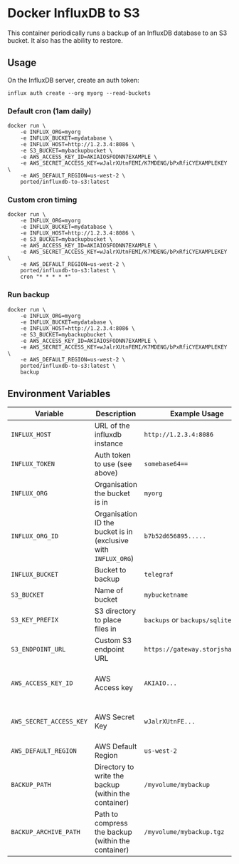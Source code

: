 # Docker InfluxDB to S3

This container periodically runs a backup of an InfluxDB database to an S3 bucket. It also has the ability to restore.

## Usage

On the InfluxDB server, create an auth token:
```shell
influx auth create --org myorg --read-buckets
```

### Default cron (1am daily)

```shell
docker run \
    -e INFLUX_ORG=myorg
    -e INFLUX_BUCKET=mydatabase \
    -e INFLUX_HOST=http://1.2.3.4:8086 \
    -e S3_BUCKET=mybackupbucket \
    -e AWS_ACCESS_KEY_ID=AKIAIOSFODNN7EXAMPLE \
    -e AWS_SECRET_ACCESS_KEY=wJalrXUtnFEMI/K7MDENG/bPxRfiCYEXAMPLEKEY \
    -e AWS_DEFAULT_REGION=us-west-2 \
    ported/influxdb-to-s3:latest
```

### Custom cron timing

```shell
docker run \
    -e INFLUX_ORG=myorg
    -e INFLUX_BUCKET=mydatabase \
    -e INFLUX_HOST=http://1.2.3.4:8086 \
    -e S3_BUCKET=mybackupbucket \
    -e AWS_ACCESS_KEY_ID=AKIAIOSFODNN7EXAMPLE \
    -e AWS_SECRET_ACCESS_KEY=wJalrXUtnFEMI/K7MDENG/bPxRfiCYEXAMPLEKEY \
    -e AWS_DEFAULT_REGION=us-west-2 \
    ported/influxdb-to-s3:latest \
    cron "* * * * *"
```

### Run backup

```shell
docker run \
    -e INFLUX_ORG=myorg
    -e INFLUX_BUCKET=mydatabase \
    -e INFLUX_HOST=http://1.2.3.4:8086 \
    -e S3_BUCKET=mybackupbucket \
    -e AWS_ACCESS_KEY_ID=AKIAIOSFODNN7EXAMPLE \
    -e AWS_SECRET_ACCESS_KEY=wJalrXUtnFEMI/K7MDENG/bPxRfiCYEXAMPLEKEY \
    -e AWS_DEFAULT_REGION=us-west-2 \
    ported/influxdb-to-s3:latest \
    backup
```

## Environment Variables

| Variable                | Description                                                    | Example Usage                   | Default                 | Optional?                    |
|-------------------------|----------------------------------------------------------------|---------------------------------|-------------------------|------------------------------|
| `INFLUX_HOST`           | URL of the influxdb instance                                   | `http://1.2.3.4:8086`           | None                    | No                           |
| `INFLUX_TOKEN`          | Auth token to use (see above)                                  | `somebase64==`                  | None                    | No                           |
| `INFLUX_ORG`            | Organisation the bucket is in                                  | `myorg`                         | None                    | Yes                          |
| `INFLUX_ORG_ID`         | Organisation ID the bucket is in (exclusive with `INFLUX_ORG`) | `b7b52d656895.....`             | None                    | Yes                          |
| `INFLUX_BUCKET`         | Bucket to backup                                               | `telegraf`                      | None                    | No                           |
| `S3_BUCKET`             | Name of bucket                                                 | `mybucketname`                  | None                    | No                           |
| `S3_KEY_PREFIX`         | S3 directory to place files in                                 | `backups` or `backups/sqlite`   | None                    | Yes                          |
| `S3_ENDPOINT_URL`       | Custom S3 endpoint URL                                         | `https://gateway.storjshare.io` | None                    | No                           |
| `AWS_ACCESS_KEY_ID`     | AWS Access key                                                 | `AKIAIO...`                     | None                    | Yes (if using instance role) |
| `AWS_SECRET_ACCESS_KEY` | AWS Secret Key                                                 | `wJalrXUtnFE...`                | None                    | Yes (if using instance role) |
| `AWS_DEFAULT_REGION`    | AWS Default Region                                             | `us-west-2`                     | `us-west-1`             | Yes                          |
| `BACKUP_PATH`           | Directory to write the backup (within the container)           | `/myvolume/mybackup`            | `/data/influxdb/backup` | Yes                          |
| `BACKUP_ARCHIVE_PATH`   | Path to compress the backup (within the container)             | `/myvolume/mybackup.tgz`        | `${BACKUP_PATH}.tgz`    | Yes                          |
